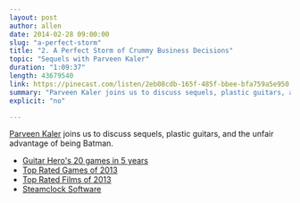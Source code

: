 ```yaml
---
layout: post
author: allen
date: 2014-02-28 09:00:00
slug: "a-perfect-storm"
title: "2. A Perfect Storm of Crummy Business Decisions"
topic: "Sequels with Parveen Kaler"
duration: "1:09:37"
length: 43679540
link: https://pinecast.com/listen/2eb08cdb-165f-485f-bbee-bfa759a5e950.mp3?source=rss&amp;aid=e24a9a85-0f9f-4d13-80ba-c6512379e727.mp3
summary: "Parveen Kaler joins us to discuss sequels, plastic guitars, and the unfair advantage of being Batman."
explicit: "no"

---
```


[Parveen Kaler](https://twitter.com/kaler) joins us to discuss sequels, plastic guitars, and the unfair advantage of being Batman.

- [Guitar Hero's 20 games in 5 years](http://en.wikipedia.org/wiki/Guitar_Hero#Oversaturation)
- [Top Rated Games of 2013](http://www.metacritic.com/browse/games/score/metascore/year/ps3?view=condensed&sort=desc&year_selected=2013)
- [Top Rated Films of 2013](http://www.rottentomatoes.com/top/bestofrt/?year=2013)
- [Steamclock Software](http://www.steamclock.com/)
